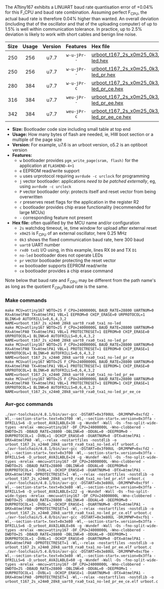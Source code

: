 The ATtiny167 exhibits a LINUART baud rate quantisation error of +0.04% for this F_CPU and baud rate combination. Assuming perfect F<sub>CPU</sub>, the actual baud rate is therefore 0.04% higher than wanted. An overall deviation (including that of the oscillator and that of the uploading computer) of up to 1.5% is well within communication tolerance. In practice, up to 2.5% deviation is likely to work with short cables and benign line noise.

|Size|Usage|Version|Features|Hex file|
|:-:|:-:|:-:|:-:|:--|
|250|256|u7.7|`w-u-jPr--`|[urboot_t167_2s_x0m25_0k3_uart0_rxa0_txa1_no-led.hex](https://raw.githubusercontent.com/stefanrueger/urboot.hex/main/boards/digispark-pro/attiny167/watchdog_2_s/external_oscillator_x/%2B0m250000_hz/%2B%2B%2B0k3_baud/uart0_rxa0_txa1/no-led/urboot_t167_2s_x0m25_0k3_uart0_rxa0_txa1_no-led.hex)|
|250|256|u7.7|`w-u-jPr--`|[urboot_t167_2s_x0m25_0k3_uart0_rxa0_txa1_no-led_pr.hex](https://raw.githubusercontent.com/stefanrueger/urboot.hex/main/boards/digispark-pro/attiny167/watchdog_2_s/external_oscillator_x/%2B0m250000_hz/%2B%2B%2B0k3_baud/uart0_rxa0_txa1/no-led/urboot_t167_2s_x0m25_0k3_uart0_rxa0_txa1_no-led_pr.hex)|
|280|384|u7.7|`w-u-jPr-c`|[urboot_t167_2s_x0m25_0k3_uart0_rxa0_txa1_no-led_pr_ce.hex](https://raw.githubusercontent.com/stefanrueger/urboot.hex/main/boards/digispark-pro/attiny167/watchdog_2_s/external_oscillator_x/%2B0m250000_hz/%2B%2B%2B0k3_baud/uart0_rxa0_txa1/no-led/urboot_t167_2s_x0m25_0k3_uart0_rxa0_txa1_no-led_pr_ce.hex)|
|316|384|u7.7|`weu-jPr--`|[urboot_t167_2s_x0m25_0k3_uart0_rxa0_txa1_no-led_pr_ee.hex](https://raw.githubusercontent.com/stefanrueger/urboot.hex/main/boards/digispark-pro/attiny167/watchdog_2_s/external_oscillator_x/%2B0m250000_hz/%2B%2B%2B0k3_baud/uart0_rxa0_txa1/no-led/urboot_t167_2s_x0m25_0k3_uart0_rxa0_txa1_no-led_pr_ee.hex)|
|342|384|u7.7|`weu-jPr-c`|[urboot_t167_2s_x0m25_0k3_uart0_rxa0_txa1_no-led_pr_ee_ce.hex](https://raw.githubusercontent.com/stefanrueger/urboot.hex/main/boards/digispark-pro/attiny167/watchdog_2_s/external_oscillator_x/%2B0m250000_hz/%2B%2B%2B0k3_baud/uart0_rxa0_txa1/no-led/urboot_t167_2s_x0m25_0k3_uart0_rxa0_txa1_no-led_pr_ee_ce.hex)|

- **Size:** Bootloader code size including small table at top end
- **Usage:** How many bytes of flash are needed, ie, HW boot section or a multiple of the page size
- **Version:** For example, u7.6 is an urboot version, o5.2 is an optiboot version
- **Features:**
  + `w` bootloader provides `pgm_write_page(sram, flash)` for the application at `FLASHEND-4+1`
  + `e` EEPROM read/write support
  + `u` uses urprotocol requiring `avrdude -c urclock` for programming
  + `j` vector bootloader: applications *need to be patched externally*, eg, using `avrdude -c urclock`
  + `P` vector bootloader only: protects itself and reset vector from being overwritten
  + `r` preserves reset flags for the application in the register R2
  + `c` bootloader provides chip erase functionality (recommended for large MCUs)
  + `-` corresponding feature not present
- **Hex file:** often qualified by the MCU name and/or configuration
  + `2s` watchdog timeout, ie, time window for upload after external reset
  + `x0m25` is F<sub>CPU</sub> of an external oscillator, here 0.25 MHz
  + `0k3` shows the fixed communication baud rate, here 300 baud
  + `uart0` UART number
  + `rxd0 txd1` I/O using, in this example, lines RX `D0` and TX `D1`
  + `no-led` bootloader does not operate LEDs
  + `pr` vector bootloader protecting the reset vector
  + `ee` bootloader supports EEPROM read/write
  + `ce` bootloader provides a chip erase command


Note below that baud rate and F<sub>CPU</sub> may be different from the path name's as long as the quotient F<sub>CPU</sub>/baud rate is the same.

### Make commands
```
make MCU=attiny167 WDTO=2S F_CPU=24000000L BAUD_RATE=28800 UARTNUM=0 RX=AtmelPA0 TX=AtmelPA1 VBL=1 EEPROM=0 CHIP_ERASE=0 URPROTOCOL=1 BLINK=0 AUTOFRILLS=0,6,4,3,2 NAME=urboot_t167_2s_x24m0_28k8_uart0_rxa0_txa1_no-led
make MCU=attiny167 WDTO=2S F_CPU=24000000L BAUD_RATE=28800 UARTNUM=0 RX=AtmelPA0 TX=AtmelPA1 VBL=1 PROTECTRESET=1 EEPROM=0 CHIP_ERASE=0 URPROTOCOL=1 BLINK=0 AUTOFRILLS=0,6,4,3,2 NAME=urboot_t167_2s_x24m0_28k8_uart0_rxa0_txa1_no-led_pr
make MCU=attiny167 WDTO=2S F_CPU=24000000L BAUD_RATE=28800 UARTNUM=0 RX=AtmelPA0 TX=AtmelPA1 VBL=1 PROTECTRESET=1 EEPROM=0 CHIP_ERASE=1 URPROTOCOL=1 BLINK=0 AUTOFRILLS=0,6,4,3,2 NAME=urboot_t167_2s_x24m0_28k8_uart0_rxa0_txa1_no-led_pr_ce
make MCU=attiny167 WDTO=2S F_CPU=24000000L BAUD_RATE=28800 UARTNUM=0 RX=AtmelPA0 TX=AtmelPA1 VBL=1 PROTECTRESET=1 EEPROM=1 CHIP_ERASE=0 URPROTOCOL=1 BLINK=0 AUTOFRILLS=0,6,4,3,2 NAME=urboot_t167_2s_x24m0_28k8_uart0_rxa0_txa1_no-led_pr_ee
make MCU=attiny167 WDTO=2S F_CPU=24000000L BAUD_RATE=28800 UARTNUM=0 RX=AtmelPA0 TX=AtmelPA1 VBL=1 PROTECTRESET=1 EEPROM=1 CHIP_ERASE=1 URPROTOCOL=1 BLINK=0 AUTOFRILLS=0,6,4,3,2 NAME=urboot_t167_2s_x24m0_28k8_uart0_rxa0_txa1_no-led_pr_ee_ce
```

### Avr-gcc commands
```
./avr-toolchain/4.8.1/bin/avr-gcc -DSTART=0x3f00UL -DRJMPWP=0xcfd2 -Wl,--section-start=.text=0x3f00 -Wl,--section-start=.version=0x3ffa -DFRILLS=6 -D_urboot_AVAILABLE=38 -g -Wundef -Wall -Os -fno-split-wide-types -mrelax -mmcu=attiny167 -DF_CPU=24000000L -Wno-clobbered -DWDTO=2S -DBAUD_RATE=28800 -DBLINK=0 -DDUAL=0 -DEEPROM=0 -DURPROTOCOL=1 -DVBL=1 -DCHIP_ERASE=0 -DUARTNUM=0 -DTX=AtmelPA1 -DRX=AtmelPA0 -Wl,--relax -nostartfiles -nostdlib -o urboot_t167_2s_x24m0_28k8_uart0_rxa0_txa1_no-led.elf urboot.c
./avr-toolchain/4.8.1/bin/avr-gcc -DSTART=0x3f00UL -DRJMPWP=0xcfd2 -Wl,--section-start=.text=0x3f00 -Wl,--section-start=.version=0x3ffa -DFRILLS=6 -D_urboot_AVAILABLE=24 -g -Wundef -Wall -Os -fno-split-wide-types -mrelax -mmcu=attiny167 -DF_CPU=24000000L -Wno-clobbered -DWDTO=2S -DBAUD_RATE=28800 -DBLINK=0 -DDUAL=0 -DEEPROM=0 -DURPROTOCOL=1 -DVBL=1 -DCHIP_ERASE=0 -DUARTNUM=0 -DTX=AtmelPA1 -DRX=AtmelPA0 -DPROTECTRESET=1 -Wl,--relax -nostartfiles -nostdlib -o urboot_t167_2s_x24m0_28k8_uart0_rxa0_txa1_no-led_pr.elf urboot.c
./avr-toolchain/4.8.1/bin/avr-gcc -DSTART=0x3e80UL -DRJMPWP=0xcf9f -Wl,--section-start=.text=0x3e80 -Wl,--section-start=.version=0x3ffa -DFRILLS=6 -D_urboot_AVAILABLE=122 -g -Wundef -Wall -Os -fno-split-wide-types -mrelax -mmcu=attiny167 -DF_CPU=24000000L -Wno-clobbered -DWDTO=2S -DBAUD_RATE=28800 -DBLINK=0 -DDUAL=0 -DEEPROM=0 -DURPROTOCOL=1 -DVBL=1 -DCHIP_ERASE=1 -DUARTNUM=0 -DTX=AtmelPA1 -DRX=AtmelPA0 -DPROTECTRESET=1 -Wl,--relax -nostartfiles -nostdlib -o urboot_t167_2s_x24m0_28k8_uart0_rxa0_txa1_no-led_pr_ce.elf urboot.c
./avr-toolchain/5.4.0/bin/avr-gcc -DSTART=0x3e80UL -DRJMPWP=0xcfb1 -Wl,--section-start=.text=0x3e80 -Wl,--section-start=.version=0x3ffa -DFRILLS=6 -D_urboot_AVAILABLE=86 -g -Wundef -Wall -Os -fno-split-wide-types -mrelax -mmcu=attiny167 -DF_CPU=24000000L -Wno-clobbered -DWDTO=2S -DBAUD_RATE=28800 -DBLINK=0 -DDUAL=0 -DEEPROM=1 -DURPROTOCOL=1 -DVBL=1 -DCHIP_ERASE=0 -DUARTNUM=0 -DTX=AtmelPA1 -DRX=AtmelPA0 -DPROTECTRESET=1 -Wl,--relax -nostartfiles -nostdlib -o urboot_t167_2s_x24m0_28k8_uart0_rxa0_txa1_no-led_pr_ee.elf urboot.c
./avr-toolchain/5.4.0/bin/avr-gcc -DSTART=0x3e80UL -DRJMPWP=0xcfbe -Wl,--section-start=.text=0x3e80 -Wl,--section-start=.version=0x3ffa -DFRILLS=6 -D_urboot_AVAILABLE=60 -g -Wundef -Wall -Os -fno-split-wide-types -mrelax -mmcu=attiny167 -DF_CPU=24000000L -Wno-clobbered -DWDTO=2S -DBAUD_RATE=28800 -DBLINK=0 -DDUAL=0 -DEEPROM=1 -DURPROTOCOL=1 -DVBL=1 -DCHIP_ERASE=1 -DUARTNUM=0 -DTX=AtmelPA1 -DRX=AtmelPA0 -DPROTECTRESET=1 -Wl,--relax -nostartfiles -nostdlib -o urboot_t167_2s_x24m0_28k8_uart0_rxa0_txa1_no-led_pr_ee_ce.elf urboot.c
```


